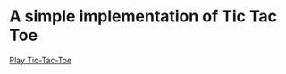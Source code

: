 # A simple implementation of Tic Tac Toe

[Play Tic-Tac-Toe](https://ryanbard.github.io/coding-katas/javascript/games/tic-tac-toe/tic-tac-toe.html)
